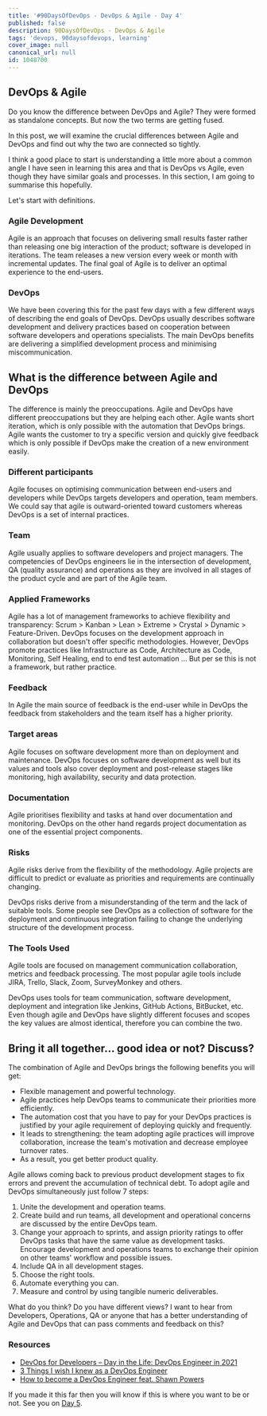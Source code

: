 ```yaml
---
title: '#90DaysOfDevOps - DevOps & Agile - Day 4'
published: false
description: 90DaysOfDevOps - DevOps & Agile
tags: 'devops, 90daysofdevops, learning'
cover_image: null
canonical_url: null
id: 1048700
---
```


## DevOps & Agile

Do you know the difference between DevOps and Agile? They were formed as standalone concepts. But now the two terms are getting fused.

In this post, we will examine the crucial differences between Agile and DevOps and find out why the two are connected so tightly.

I think a good place to start is understanding a little more about a common angle I have seen in learning this area and that is DevOps vs Agile, even though they have similar goals and processes. In this section, I am going to summarise this hopefully.

Let's start with definitions.

### Agile Development

Agile is an approach that focuses on delivering small results faster rather than releasing one big interaction of the product; software is developed in iterations. The team releases a new version every week or month with incremental updates. The final goal of Agile is to deliver an optimal experience to the end-users.

### DevOps

We have been covering this for the past few days with a few different ways of describing the end goals of DevOps. DevOps usually describes software development
and delivery practices based on cooperation between software developers and operations specialists. The main DevOps benefits are delivering a simplified development process and minimising miscommunication.

## What is the difference between Agile and DevOps

The difference is mainly the preoccupations. Agile and DevOps have different preoccupations but they are helping each other. Agile wants short iteration, which is only possible with the automation that DevOps brings. Agile wants the customer to try a specific version and quickly give feedback which is only possible if DevOps make the creation of a new environment easily.

### Different participants

Agile focuses on optimising communication between end-users and developers while DevOps targets developers and operation, team members. We could say that agile is outward-oriented toward customers whereas DevOps is a set of internal practices.

### Team

Agile usually applies to software developers and project managers. The competencies of DevOps engineers lie in the intersection of development, QA (quality assurance) and operations as they are involved in all stages of the product cycle and are part of the Agile team.

### Applied Frameworks

Agile has a lot of management frameworks to achieve flexibility and transparency: Scrum > Kanban > Lean > Extreme > Crystal > Dynamic > Feature-Driven. DevOps focuses on the development approach in collaboration but doesn't offer specific methodologies. However, DevOps promote practices like Infrastructure as Code, Architecture as Code, Monitoring, Self Healing, end to end test automation ... But per se this is not a framework, but rather practice.

### Feedback

In Agile the main source of feedback is the end-user while in DevOps the feedback from stakeholders and the team itself has a higher priority.

### Target areas

Agile focuses on software development more than on deployment and maintenance. DevOps focuses on software development as well but its values and tools also cover deployment and post-release stages like monitoring, high availability, security and data protection.

### Documentation

Agile prioritises flexibility and tasks at hand over documentation and monitoring. DevOps on the other hand regards project documentation as one of the essential project components.

### Risks

Agile risks derive from the flexibility of the methodology. Agile projects are difficult to predict or evaluate as priorities and requirements are continually changing.

DevOps risks derive from a misunderstanding of the term and the lack of suitable tools. Some people see DevOps as a collection of software for the deployment and continuous integration failing to change the underlying structure of the development process.

### The Tools Used

Agile tools are focused on management communication collaboration, metrics and feedback processing. The most popular agile tools include JIRA, Trello, Slack, Zoom, SurveyMonkey and others.

DevOps uses tools for team communication, software development, deployment and integration like Jenkins, GitHub Actions, BitBucket, etc. Even though agile and DevOps have slightly different focuses and scopes the key values are almost identical, therefore you can combine the two.

## Bring it all together… good idea or not? Discuss?

The combination of Agile and DevOps brings the following benefits you will get:

-   Flexible management and powerful technology.
-   Agile practices help DevOps teams to communicate their priorities more efficiently.
-   The automation cost that you have to pay for your DevOps practices is justified by your agile requirement of deploying quickly and frequently.
-   It leads to strengthening: the team adopting agile practices will improve collaboration, increase the team's motivation and decrease employee turnover rates.
-   As a result, you get better product quality.

Agile allows coming back to previous product development stages to fix errors and prevent the accumulation of technical debt. To adopt agile and DevOps
simultaneously just follow 7 steps:

1. Unite the development and operation teams.
2. Create build and run teams, all development and operational concerns are discussed by the entire DevOps team.
3. Change your approach to sprints, and assign priority ratings to offer DevOps tasks that have the same value as development tasks. Encourage development and operations teams to exchange their opinion on other teams' workflow and possible issues.
4. Include QA in all development stages.
5. Choose the right tools.
6. Automate everything you can.
7. Measure and control by using tangible numeric deliverables.

What do you think? Do you have different views? I want to hear from Developers, Operations, QA or anyone that has a better understanding of Agile and DevOps that can pass comments and feedback on this?

### Resources

-   [DevOps for Developers – Day in the Life: DevOps Engineer in 2021](https://www.youtube.com/watch?v=2JymM0YoqGA)
-   [3 Things I wish I knew as a DevOps Engineer](https://www.youtube.com/watch?v=udRNM7YRdY4)
-   [How to become a DevOps Engineer feat. Shawn Powers](https://www.youtube.com/watch?v=kDQMjAQNvY4)

If you made it this far then you will know if this is where you want to be or not. See you on [Day 5](day05.md).
